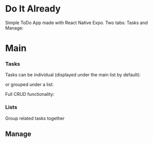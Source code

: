 # Do It Already

Simple ToDo App made with React Native Expo. Two tabs: Tasks and Manage:

# Main

### Tasks

Tasks can be individual (displayed under the main list by default):

or grouped under a list:

Full CRUD functionality:

### Lists

Group related tasks together

## Manage
